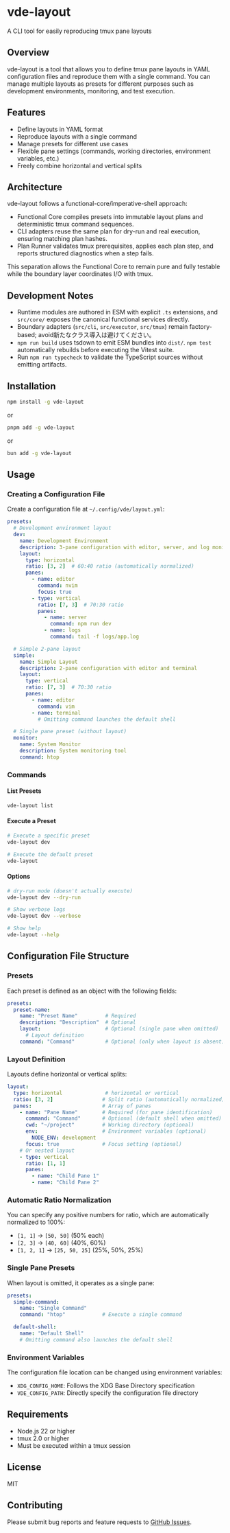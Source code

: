 # vde-layout

A CLI tool for easily reproducing tmux pane layouts

## Overview

vde-layout is a tool that allows you to define tmux pane layouts in YAML configuration files and reproduce them with a single command. You can manage multiple layouts as presets for different purposes such as development environments, monitoring, and test execution.

## Features

- Define layouts in YAML format
- Reproduce layouts with a single command
- Manage presets for different use cases
- Flexible pane settings (commands, working directories, environment variables, etc.)
- Freely combine horizontal and vertical splits

## Architecture

vde-layout follows a functional-core/imperative-shell approach:

- Functional Core compiles presets into immutable layout plans and deterministic tmux command sequences.
- CLI adapters reuse the same plan for dry-run and real execution, ensuring matching plan hashes.
- Plan Runner validates tmux prerequisites, applies each plan step, and reports structured diagnostics when a step fails.

This separation allows the Functional Core to remain pure and fully testable while the boundary layer coordinates I/O with tmux.

## Development Notes

- Runtime modules are authored in ESM with explicit `.ts` extensions, and `src/core/` exposes the canonical functional services directly.
- Boundary adapters (`src/cli`, `src/executor`, `src/tmux`) remain factory-based; avoid新たなクラス導入は避けてください。
- `npm run build` uses tsdown to emit ESM bundles into `dist/`. `npm test` automatically rebuilds before executing the Vitest suite.
- Run `npm run typecheck` to validate the TypeScript sources without emitting artifacts.

## Installation

```bash
npm install -g vde-layout
```

or

```bash
pnpm add -g vde-layout
```

or

```bash
bun add -g vde-layout
```

## Usage

### Creating a Configuration File

Create a configuration file at `~/.config/vde/layout.yml`:

```yaml
presets:
  # Development environment layout
  dev:
    name: Development Environment
    description: 3-pane configuration with editor, server, and log monitoring
    layout:
      type: horizontal
      ratio: [3, 2]  # 60:40 ratio (automatically normalized)
      panes:
        - name: editor
          command: nvim
          focus: true
        - type: vertical
          ratio: [7, 3]  # 70:30 ratio
          panes:
            - name: server
              command: npm run dev
            - name: logs
              command: tail -f logs/app.log

  # Simple 2-pane layout
  simple:
    name: Simple Layout
    description: 2-pane configuration with editor and terminal
    layout:
      type: vertical
      ratio: [7, 3]  # 70:30 ratio
      panes:
        - name: editor
          command: vim
        - name: terminal
          # Omitting command launches the default shell

  # Single pane preset (without layout)
  monitor:
    name: System Monitor
    description: System monitoring tool
    command: htop
```

### Commands

#### List Presets

```bash
vde-layout list
```

#### Execute a Preset

```bash
# Execute a specific preset
vde-layout dev

# Execute the default preset
vde-layout
```

#### Options

```bash
# dry-run mode (doesn't actually execute)
vde-layout dev --dry-run

# Show verbose logs
vde-layout dev --verbose

# Show help
vde-layout --help
```

## Configuration File Structure

### Presets

Each preset is defined as an object with the following fields:

```yaml
presets:
  preset-name:
    name: "Preset Name"         # Required
    description: "Description"  # Optional
    layout:                     # Optional (single pane when omitted)
      # Layout definition
    command: "Command"          # Optional (only when layout is absent)
```

### Layout Definition

Layouts define horizontal or vertical splits:

```yaml
layout:
  type: horizontal              # horizontal or vertical
  ratio: [3, 2]                # Split ratio (automatically normalized)
  panes:                       # Array of panes
    - name: "Pane Name"        # Required (for pane identification)
      command: "Command"       # Optional (default shell when omitted)
      cwd: "~/project"         # Working directory (optional)
      env:                     # Environment variables (optional)
        NODE_ENV: development
      focus: true              # Focus setting (optional)
    # Or nested layout
    - type: vertical
      ratio: [1, 1]
      panes:
        - name: "Child Pane 1"
        - name: "Child Pane 2"
```

### Automatic Ratio Normalization

You can specify any positive numbers for ratio, which are automatically normalized to 100%:

- `[1, 1]` → `[50, 50]` (50% each)
- `[2, 3]` → `[40, 60]` (40%, 60%)
- `[1, 2, 1]` → `[25, 50, 25]` (25%, 50%, 25%)

### Single Pane Presets

When layout is omitted, it operates as a single pane:

```yaml
presets:
  simple-command:
    name: "Single Command"
    command: "htop"            # Execute a single command

  default-shell:
    name: "Default Shell"
    # Omitting command also launches the default shell
```

### Environment Variables

The configuration file location can be changed using environment variables:

- `XDG_CONFIG_HOME`: Follows the XDG Base Directory specification
- `VDE_CONFIG_PATH`: Directly specify the configuration file directory

## Requirements

- Node.js 22 or higher
- tmux 2.0 or higher
- Must be executed within a tmux session

## License

MIT

## Contributing

Please submit bug reports and feature requests to [GitHub Issues](https://github.com/yuki-yano/vde-layout/issues).
